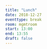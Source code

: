```yaml
---
title: "Lunch"
date: 2018-12-27
eventtype: break
room: mgmtroom
start: 13:00
end: 13:55
draft: false
---
```

